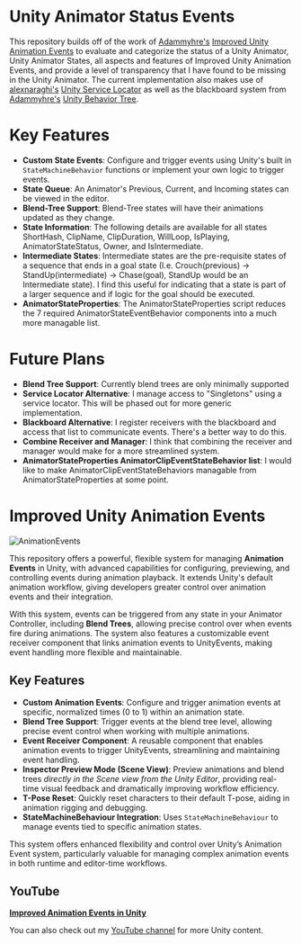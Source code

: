 # Unity Animator Status Events
This repository builds off of the work of [Adammyhre's](https://github.com/adammyhre) [Improved Unity Animation Events](https://github.com/adammyhre/Improved-Unity-Animation-Events) to evaluate and categorize the status of a Unity Animator, Unity Animator States, all aspects and features of Improved Unity Animation Events, and provide a level of transparency that I have found to be missing in the Unity Animator. The current implementation also makes use of [alexnaraghi's](https://github.com/alexnaraghi) [Unity Service Locator](https://github.com/alexnaraghi/UnityServiceLocator) as well as the blackboard system from [Adammyhre's](https://github.com/adammyhre) [Unity Behavior Tree](https://github.com/adammyhre/Unity-Behaviour-Trees/tree/master).

# Key Features
- **Custom State Events**: Configure and trigger events using Unity's built in `StateMachineBehavior` functions or implement your own logic to trigger events.
- **State Queue**: An Animator's Previous, Current, and Incoming states can be viewed in the editor.
- **Blend-Tree Support**: Blend-Tree states will have their animations updated as they change.
- **State Information**: The following details are available for all states ShortHash, ClipName, ClipDuration, WillLoop, IsPlaying, AnimatorStateStatus, Owner, and IsIntermediate.
- **Intermediate States**: Intermediate states are the pre-requisite states of a sequence that ends in a goal state (I.e. Crouch(previous) -> StandUp(intermediate) -> Chase(goal), StandUp would be an Intermediate state). I find this useful for indicating that a state is part of a larger sequence and if logic for the goal should be executed.
- **AnimatorStateProperties**: The AnimatorStateProperties script reduces the 7 required AnimatorStateEventBehavior components into a much more managable list.

# Future Plans
- **Blend Tree Support**: Currently blend trees are only minimally supported
- **Service Locator Alternative**: I manage access to "Singletons" using a service locator. This will be phased out for more generic implementation.
- **Blackboard Alternative**: I register receivers with the blackboard and access that list to communicate events. There's a better way to do this.
- **Combine Receiver and Manager**: I think that combining the receiver and manager would make for a more streamlined system.
- **AnimatorStateProperties AnimatorClipEventStateBehavior list**: I would like to make AnimatorClipEventStateBehaviors managable from AnimatorStateProperties at some point.

# Improved Unity Animation Events

![AnimationEvents](https://github.com/user-attachments/assets/ab3b9e80-1533-454b-b551-78ff8d92169f)

This repository offers a powerful, flexible system for managing **Animation Events** in Unity, with advanced capabilities for configuring, previewing, and controlling events during animation playback. It extends Unity's default animation workflow, giving developers greater control over animation events and their integration.

With this system, events can be triggered from any state in your Animator Controller, including **Blend Trees**, allowing precise control over when events fire during animations. The system also features a customizable event receiver component that links animation events to UnityEvents, making event handling more flexible and maintainable.

## Key Features

- **Custom Animation Events**: Configure and trigger animation events at specific, normalized times (0 to 1) within an animation state.
- **Blend Tree Support**: Trigger events at the blend tree level, allowing precise event control when working with multiple animations.
- **Event Receiver Component**: A reusable component that enables animation events to trigger UnityEvents, streamlining and maintaining event handling.
- **Inspector Preview Mode (Scene View)**: Preview animations and blend trees *directly in the Scene view from the Unity Editor*, providing real-time visual feedback and dramatically improving workflow efficiency.
- **T-Pose Reset**: Quickly reset characters to their default T-pose, aiding in animation rigging and debugging.
- **StateMachineBehaviour Integration**: Uses `StateMachineBehaviour` to manage events tied to specific animation states.

This system offers enhanced flexibility and control over Unity’s Animation Event system, particularly valuable for managing complex animation events in both runtime and editor-time workflows.

## YouTube

[**Improved Animation Events in Unity**](https://youtu.be/XEDi7fUCQos?sub_confirmation=1)

You can also check out my [YouTube channel](https://www.youtube.com/@git-amend?sub_confirmation=1) for more Unity content.
